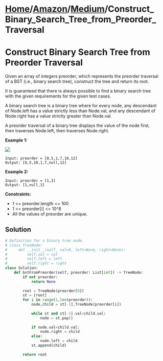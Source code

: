 # [Home](./../..)/[Amazon](./..)/[Medium](./)/Construct_Binary_Search_Tree_from_Preorder_Traversal
<h1>Construct Binary Search Tree from Preorder Traversal</h1>

<p>
Given an array of integers preorder, which represents the preorder traversal of a BST (i.e., binary search tree), construct the tree and return its root.
</p>
<p>
It is guaranteed that there is always possible to find a binary search tree with the given requirements for the given test cases.
</p>
<p>
A binary search tree is a binary tree where for every node, any descendant of Node.left has a value strictly less than Node.val, and any descendant of Node.right has a value strictly greater than Node.val.
</p>
<p>
A preorder traversal of a binary tree displays the value of the node first, then traverses Node.left, then traverses Node.right.
</p>

<b>Example 1:</b>

<img src="https://assets.leetcode.com/uploads/2019/03/06/1266.png">

    Input: preorder = [8,5,1,7,10,12]
    Output: [8,5,10,1,7,null,12]
    
<b>Example 2:</b>

    Input: preorder = [1,3]
    Output: [1,null,3]

<b>Constraints:</b>

- 1 <= preorder.length <= 100
- 1 <= preorder[i] <= 10^8
- All the values of preorder are unique.

<h2>Solution</h2>

```python
# Definition for a binary tree node.
# class TreeNode:
#     def __init__(self, val=0, left=None, right=None):
#         self.val = val
#         self.left = left
#         self.right = right
class Solution:
    def bstFromPreorder(self, preorder: List[int]) -> TreeNode:
        if not preorder:
            return None
        
        root = TreeNode(preorder[0])
        st = [root]
        for i in range(1,len(preorder)):
            node,child = st[-1],TreeNode(preorder[i])
            
            while st and st[-1].val<child.val:
                node = st.pop()
            
            if node.val<child.val:
                node.right = child
            else:
                node.left = child
            st.append(child)
        
        return root
```
